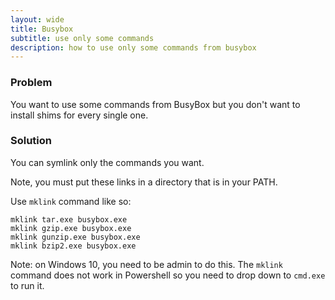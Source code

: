 ```yaml
---
layout: wide
title: Busybox
subtitle: use only some commands
description: how to use only some commands from busybox
---
```


### Problem

You want to use some commands from BusyBox but you don't want to install shims for every single one.

### Solution

You can symlink only the commands you want.

Note, you must put these links in a directory that is in your PATH.

Use `mklink` command like so:

```batch
mklink tar.exe busybox.exe
mklink gzip.exe busybox.exe
mklink gunzip.exe busybox.exe
mklink bzip2.exe busybox.exe
```

Note: on Windows 10, you need to be admin to do this. The `mklink` command does not work in Powershell so you need to drop down to `cmd.exe` to run it.
